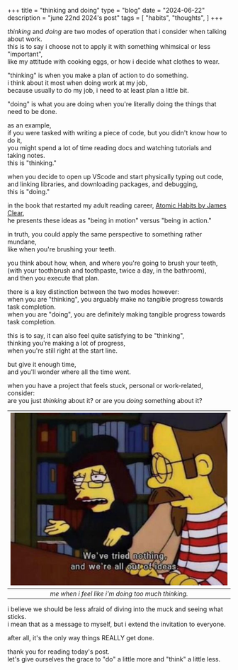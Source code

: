 +++
title = "thinking and doing"
type = "blog"
date = "2024-06-22"
description = "june 22nd 2024's post"
tags = [
    "habits",
    "thoughts",
]
+++

*thinking* and *doing* are two modes of operation that i consider when talking about work.\
this is to say i choose not to apply it with something whimsical or less "important",\
like my attitude with cooking eggs, or how i decide what clothes to wear.

"thinking" is when you make a plan of action to do something.\
i think about it most when doing work at my job,\
because usually to do my job, i need to at least plan a little bit.

"doing" is what you are doing when you're literally doing the things that need to be done.

as an example,\
if you were tasked with writing a piece of code, but you didn't know how to do it,\
you might spend a lot of time reading docs and watching tutorials and taking notes.\
this is "thinking."

when you decide to open up VScode and start physically typing out code,\
and linking libraries, and downloading packages, and debugging,\
this is "doing."

in the book that restarted my adult reading career, [Atomic Habits by James Clear](https://www.amazon.com/Atomic-Habits-Proven-Build-Break/dp/0735211299),\
he presents these ideas as "being in motion" versus "being in action."

in truth, you could apply the same perspective to something rather mundane,\
like when you're brushing your teeth.

you think about how, when, and where you're going to brush your teeth,\
(with your toothbrush and toothpaste, twice a day, in the bathroom),\
and then you execute that plan.

there is a key distinction between the two modes however:\
when you are "thinking", you arguably make no tangible progress towards task completion.\
when you are "doing", you are definitely making tangible progress towards task completion.

this is to say, it can also feel quite satisfying to be "thinking",\
thinking you're making a lot of progress,\
when you're still right at the start line.

but give it enough time,\
and you'll wonder where all the time went.

when you have a project that feels stuck, personal or work-related, consider:\
are you just *thinking* about it? or are you *doing* something about it?

| ![just thinking about it](/images/thinking-and-doing.png) | 
|:--:| 
| *me when i feel like i'm doing too much thinking.* |

i believe we should be less afraid of diving into the muck and seeing what sticks.\
i mean that as a message to myself, but i extend the invitation to everyone.

after all, it's the only way things REALLY get done.

thank you for reading today's post.\
let's give ourselves the grace to "do" a little more and "think" a little less.

